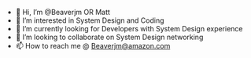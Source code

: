 - 👋 Hi, I’m @Beaverjm OR Matt
- 👀 I’m interested in System Design and Coding
- 🌱 I’m currently looking for Developers with System Design experience 
- 💞️ I’m looking to collaborate on System Design networking 
- 📫 How to reach me @ Beaverjm@amazon.com 

<!---
Beaverjm/Beaverjm is a ✨ special ✨ repository because its `README.md` (this file) appears on your GitHub profile.
You can click the Preview link to take a look at your changes.
--->
